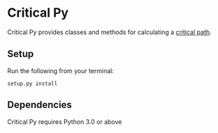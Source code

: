 Critical Py
==========
Critical Py provides classes and methods for calculating a [critical path][critical_path].

[critical_path]: http://en.wikipedia.org/wiki/Critical_path_method

Setup
--------------------
Run the following from your terminal:

<code>setup.py install</code>

Dependencies
-------------------------
Critical Py requires Python 3.0 or above

